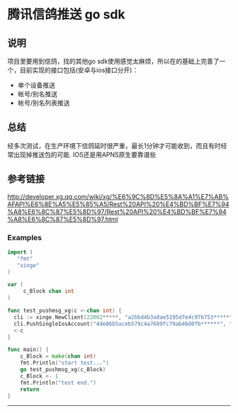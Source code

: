 腾讯信鸽推送 go sdk
===================
说明
-------------------
项目里要用到信鸽，找的其他go sdk使用感觉太麻烦，所以在的基础上完善了一个，目前实现的接口包括(安卓与ios接口分开)：

- 单个设备推送
- 帐号/别名推送
- 帐号/别名列表推送

总结
-------------------
经多次测试，在生产环境下信鸽延时很严重，最长1分钟才可能收到，而且有时经常出现掉推送包的可能. IOS还是用APNS原生要靠谱些

参考链接
-------------------
http://developer.xg.qq.com/wiki/xg/%E6%9C%8D%E5%8A%A1%E7%AB%AFAPI%E6%8E%A5%E5%85%A5/Rest%20API%20%E4%BD%BF%E7%94%A8%E6%8C%87%E5%8D%97/Rest%20API%20%E4%BD%BF%E7%94%A8%E6%8C%87%E5%8D%97.html


### Examples

```go
import (
   "fmt"
   "xinge"
)

var (
	 c_Block chan int
)

func test_pushmsg_xg(c <-chan int) {
  cli := xinge.NewClient(22002*****, "a2bbd4b3a8ae5195d7e4c97b753*****")
  cli.PushSingleIosAccount("4de86b5aceb579c4a7689fc79ab46d0fb******", "你有一个新的未读消息", 6, nil)
  <-c
}

func main() {
	c_Block = make(chan int)
	fmt.Println("start test...")
	go test_pushmsg_xg(c_Block)
	c_Block <- 1
	fmt.Println("test end.")
	return
}
```
--------------------